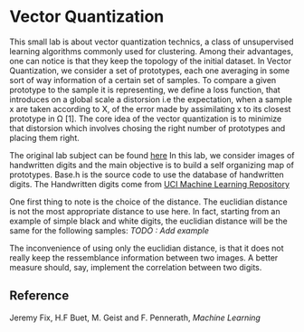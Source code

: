 # Vector Quantization

This small lab is about vector quantization technics, a class of unsupervised learning algorithms commonly used for clustering.
Among their advantages, one can notice is that they keep the topology of the initial dataset. 
In Vector Quantization, we consider a set of prototypes, each one averaging in some sort of way 
information of a certain set of samples. To compare a given prototype to the sample it is representing, we define a loss function, that introduces on a global scale a distorsion i.e the expectation, when a sample x are taken according to X, of the error made by assimilating x to its closest prototype in Ω [1]. The core idea of the vector quantization is to minimize that distorsion which involves chosing the right number of prototypes and placing them right.

The original lab subject can be found [here](http://www.metz.supelec.fr//metz/personnel/frezza/ApprentissageNumerique/TP-MachineLearning/NonSupervise.html)
In this lab, we consider images of handwritten digits and the main objective is to build a self organizing map of prototypes.
Base.h is the source code to use the database of handwritten digits. The Handwritten digits come from [UCI Machine Learning Repository](http://archive.ics.uci.edu/ml/)

One first thing to note is the choice of the distance. The euclidian distance is not the most appropriate distance to use here. 
In fact, starting from an example of simple black and white digits, the euclidian distance will be the same for the following samples:
*TODO : Add example*

The inconvenience of using only the euclidian distance, is that it does not really keep the ressemblance information between two images.
A better measure should, say, implement the correlation between two digits.


## Reference

Jeremy Fix, H.F Buet, M. Geist and F. Pennerath, *Machine Learning*